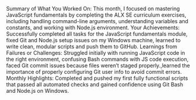 Summary of What You Worked On: This month, I focused on mastering JavaScript fundamentals by completing the ALX SE curriculum exercises, including handling command-line arguments, understanding variables and constants, and working with Node.js environment.
Your Achievements: Successfully completed all tasks for the JavaScript fundamentals module, fixed Git and Node.js setup issues on my Windows machine, learned to write clean, modular scripts and push them to GitHub.
Learnings from Failures or Challenges: Struggled initially with running JavaScript code in the right environment, confusing Bash commands with JS code execution, faced Git commit issues because files weren’t staged properly.,learned the importance of properly configuring Git user info to avoid commit errors.
Monthly Highlights: Completed and pushed my first fully functional scripts that passed all automated checks and gained confidence using Git Bash and Node.js on Windows.
